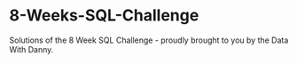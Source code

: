 # 8-Weeks-SQL-Challenge
Solutions of the 8 Week SQL Challenge - proudly brought to you by the Data With Danny. 

